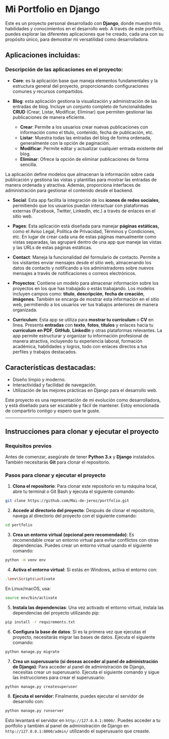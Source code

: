 # Mi Portfolio en Django

Este es un proyecto personal desarrollado con **Django**, donde muestro mis habilidades y conocimientos en el desarrollo web. A través de este portfolio, puedes explorar las diferentes aplicaciones que he creado, cada una con su propósito único, para demostrar mi versatilidad como desarrolladora.

## Aplicaciones incluidas:

### Descripción de las aplicaciones en el proyecto:

- **Core**: es la aplicación base que maneja elementos fundamentales y la estructura general del proyecto, proporcionando configuraciones comunes y recursos compartidos.

- **Blog**: esta aplicación gestiona la visualización y administración de las entradas de blog. Incluye un conjunto completo de funcionalidades **CRUD** (Crear, Listar, Modificar, Eliminar) que permiten gestionar las publicaciones de manera eficiente. 

  - **Crear**: Permite a los usuarios crear nuevas publicaciones con información como el título, contenido, fecha de publicación, etc.
  - **Listar**: Muestra todas las entradas del blog de forma ordenada, generalmente con la opción de paginación.
  - **Modificar**: Permite editar y actualizar cualquier entrada existente del blog.
  - **Eliminar**: Ofrece la opción de eliminar publicaciones de forma sencilla.

La aplicación define modelos que almacenan la información sobre cada publicación y gestiona las vistas y plantillas para mostrar las entradas de manera ordenada y atractiva. Además, proporciona interfaces de administración para gestionar el contenido desde el backend.

- **Social**: Esta app facilita la integración de los **iconos de redes sociales**, permitiendo que los usuarios puedan interactuar con plataformas externas (Facebook, Twitter, LinkedIn, etc.) a través de enlaces en el sitio web.
 
- **Pages**: Esta aplicación está diseñada para manejar **páginas estáticas,** como el Aviso Legal, Política de Privacidad, Términos y Condiciones, etc. En lugar de crear cada una de estas páginas manualmente como vistas separadas, las agruparé dentro de una app que maneje las vistas y las URLs de estas páginas estáticas.
  
- **Contact**: Maneja la funcionalidad del formulario de contacto. Permite a los visitantes enviar mensajes desde el sitio web, almacenando los datos de contacto y notificando a los administradores sobre nuevos mensajes a través de notificaciones o correos electrónicos.

- **Proyectos**:  Contiene un modelo para almacenar información sobre los proyectos en los que has trabajado o estás trabajando. Los modelos incluyen campos como: **título**, **descripción**, **fecha de creación**, **imágenes**. También se encarga de mostrar esta información en el sitio web, permitiendo a los usuarios ver tus trabajos anteriores de manera organizada.

- **Curriculum**: Esta app se utiliza para **mostrar tu currículum** o **CV** en línea. Presenta **entradas** con **texto**, **fotos**, **títulos** y enlaces hacia tu **currículum en PDF**, **GitHub**, **LinkedIn** y otras plataformas relevantes. La app permite estructurar y organizar tu información profesional de manera atractiva, incluyendo tu experiencia laboral, formación académica, habilidades y logros, todo con enlaces directos a tus perfiles y trabajos destacados.


## Características destacadas:
- Diseño limpio y moderno.
- Interactividad y facilidad de navegación.
- Utilización de las mejores prácticas en Django para el desarrollo web.

Este proyecto es una representación de mi evolución como desarrolladora, y está diseñado para ser escalable y fácil de mantener. Estoy emocionada de compartirlo contigo y espero que te guste.

---

## Instrucciones para clonar y ejecutar el proyecto

### Requisitos previos
Antes de comenzar, asegúrate de tener **Python 3.x** y **Django** instalados. También necesitarás **Git** para clonar el repositorio.

### Pasos para clonar y ejecutar el proyecto

1. **Clona el repositorio**:
   Para clonar este repositorio en tu máquina local, abre tu terminal o Git Bash y ejecuta el siguiente comando:

 ```bash
 git clone https://github.com/Mai-de-jerez/portfolio.git
 ```

2. **Accede al directorio del proyecto**:
  Después de clonar el repositorio, navega al directorio del proyecto con el siguiente comando:

```bash
cd portfolio
```

3. **Crea un entorno virtual (opcional pero recomendado)**:
  Es recomendable crear un entorno virtual para evitar conflictos con otras dependencias. Puedes crear un entorno virtual usando el siguiente comando:

```bash
python -m venv env
```

4. **Activa el entorno virtual**:
  Si estás en Windows, activa el entorno con:

```bash
.\env\Scripts\activate
```

  En Linux/macOS, usa:  
  
```bash
source env/bin/activate
```

5. **Instala las dependencias**:
  Una vez activado el entorno virtual, instala las dependencias del proyecto utilizando pip:

```bash
pip install -r requirements.txt
```

6. **Configura la base de datos**:
  Si es la primera vez que ejecutas el proyecto, necesitarás migrar las bases de datos. Ejecuta el siguiente comando:

```bash
python manage.py migrate
```

7. **Crea un superusuario (si deseas acceder al panel de administración de Django)**:
Para acceder al panel de administración de Django, necesitas crear un superusuario. Ejecuta el siguiente comando y sigue las instrucciones para crear el superusuario:

```bash
python manage.py createsuperuser
```

8. **Ejecuta el servidor**:
  Finalmente, puedes ejecutar el servidor de desarrollo con:

```bash
python manage.py runserver
```

Esto levantará el servidor en `http://127.0.0.1:8000/`. Puedes acceder a tu portfolio y también al panel de administración de Django en `http://127.0.0.1:8000/admin/` utilizando el superusuario que creaste.
